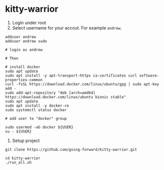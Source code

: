 # kitty-warrior


1. Login under root
1. Select username for your accout. For example `andrew`.


```
adduser andrew
adduser andrew sudo

# login as andrew

# Then

# install docker
sudo apt update
sudo apt install -y apt-transport-https ca-certificates curl software-properties-common
curl -fsSL https://download.docker.com/linux/ubuntu/gpg | sudo apt-key add -
sudo add-apt-repository "deb [arch=amd64] https://download.docker.com/linux/ubuntu bionic stable"
sudo apt update
sudo apt install -y docker-ce
sudo systemctl status docker

# add user to "docker" group

sudo usermod -aG docker ${USER}
su - ${USER}

```

1. Setup project

```
git clone https://github.com/going-forward/kitty-warrior.git

cd kitty-warrior
./run_all.sh
```